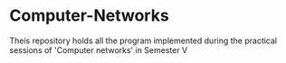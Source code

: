 # Computer-Networks
Theis repository holds all the program implemented during the practical sessions of 'Computer networks' in Semester V
